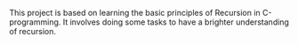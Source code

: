 This project is based on learning the basic principles of Recursion in C-programming. It involves doing some tasks to have a brighter understanding of recursion.
